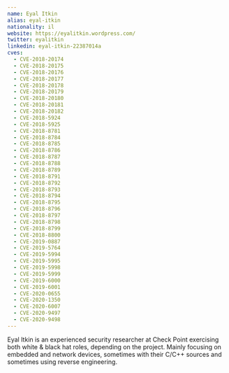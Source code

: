 ```yaml
---
name: Eyal Itkin
alias: eyal-itkin
nationality: il
website: https://eyalitkin.wordpress.com/
twitter: eyalitkin
linkedin: eyal-itkin-22387014a
cves:
  - CVE-2018-20174
  - CVE-2018-20175
  - CVE-2018-20176
  - CVE-2018-20177
  - CVE-2018-20178
  - CVE-2018-20179
  - CVE-2018-20180
  - CVE-2018-20181
  - CVE-2018-20182
  - CVE-2018-5924
  - CVE-2018-5925
  - CVE-2018-8781
  - CVE-2018-8784
  - CVE-2018-8785
  - CVE-2018-8786
  - CVE-2018-8787
  - CVE-2018-8788
  - CVE-2018-8789
  - CVE-2018-8791
  - CVE-2018-8792
  - CVE-2018-8793
  - CVE-2018-8794
  - CVE-2018-8795
  - CVE-2018-8796
  - CVE-2018-8797
  - CVE-2018-8798
  - CVE-2018-8799
  - CVE-2018-8800
  - CVE-2019-0887
  - CVE-2019-5764
  - CVE-2019-5994
  - CVE-2019-5995
  - CVE-2019-5998
  - CVE-2019-5999
  - CVE-2019-6000
  - CVE-2019-6001
  - CVE-2020-0655
  - CVE-2020-1350
  - CVE-2020-6007
  - CVE-2020-9497
  - CVE-2020-9498
---
```

Eyal Itkin is an experienced security researcher at Check Point exercising both white & black hat roles, depending on the project. Mainly focusing on embedded and network devices, sometimes with their C/C++ sources and sometimes using reverse engineering.
